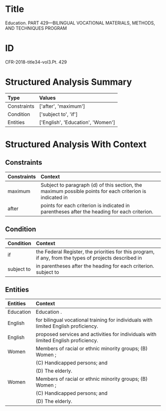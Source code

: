 # Title

 Education. PART 429—BILINGUAL VOCATIONAL MATERIALS, METHODS, AND TECHNIQUES PROGRAM


# ID

 CFR-2018-title34-vol3.Pt. 429


# Structured Analysis Summary

| Type        | Values                            |
|:------------|:----------------------------------|
| Constraints | ['after', 'maximum']              |
| Condition   | ['subject to', 'if']              |
| Entities    | ['English', 'Education', 'Women'] |


# Structured Analysis With Context

 


## Constraints

| Constraints   | Context                                                                                                  |
|:--------------|:---------------------------------------------------------------------------------------------------------|
| maximum       | Subject to paragraph (d) of this section, the maximum possible points for each criterion is indicated in |
| after         | points for each criterion is indicated in parentheses after  the heading for each criterion.             |


## Condition

| Condition   | Context                                                                                                |
|:------------|:-------------------------------------------------------------------------------------------------------|
| if          | the Federal Register, the priorities for this program, if any, from the types of projects described in |
| subject to  | in parentheses after the heading for each criterion. subject to                                        |


## Entities

| Entities   | Context                                                                              |
|:-----------|:-------------------------------------------------------------------------------------|
| Education  | Education .                                                                          |
| English    | for bilingual vocational training for individuals with limited English  proficiency. |
| English    | proposed services and activities for individuals with limited English  proficiency.  |
| Women      | Members of racial or ethnic minority groups; (B) Women ;                             |
|            |               (C) Handicapped persons; and                                           |
|            |               (D) The elderly.                                                       |
| Women      | Members of racial or ethnic minority groups; (B) Women ;                             |
|            |               (C) Handicapped persons; and                                           |
|            |               (D) The elderly.                                                       |


